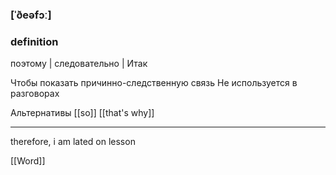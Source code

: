 ### [ˈðeəfɔː]

### definition
поэтому | следовательно | Итак

Чтобы показать причинно-следственную связь
Не используется в разговорах

Альтернативы 
[[so]] [[that's why]]

---
therefore, i am lated on lesson

[[Word]]